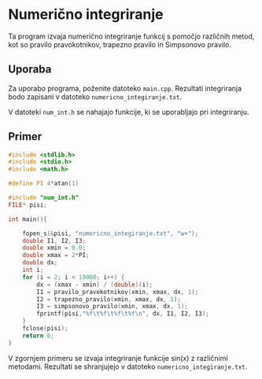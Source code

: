 # Numerično integriranje

Ta program izvaja numerično integriranje funkcij s pomočjo različnih metod, kot so pravilo pravokotnikov, trapezno pravilo in Simpsonovo pravilo.

## Uporaba

Za uporabo programa, poženite datoteko `main.cpp`. Rezultati integriranja bodo zapisani v datoteko `numericno_integiranje.txt`. 

V datoteki `num_int.h` se nahajajo funkcije, ki se uporabljajo pri integriranju.

## Primer

```c++
#include <stdlib.h>
#include <stdio.h>
#include <math.h>

#define PI 4*atan(1)

#include "num_int.h"
FILE* pisi;

int main(){

    fopen_s(&pisi, "numericno_integiranje.txt", "w+");
    double I1, I2, I3;
    double xmin = 0.0;
    double xmax = 2*PI;
    double dx;
    int i;
    for (i = 2; i < 10000; i++) {
        dx = (xmax - xmin) / (double)(i);
        I1 = pravilo_pravokotnikov(xmin, xmax, dx, 1);
        I2 = trapezno_pravilo(xmin, xmax, dx, 1);
        I3 = simpsonovo_pravilo(xmin, xmax, dx, 1);
        fprintf(pisi,"%f\t%f\t%f\t%f\n", dx, I1, I2, I3);
    }
    fclose(pisi);
    return 0;
}
```

V zgornjem primeru se izvaja integriranje funkcije sin(x) z različnimi metodami. Rezultati se shranjujejo v datoteko `numericno_integiranje.txt`.